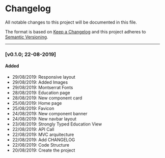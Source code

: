﻿# Changelog

All notable changes to this project will be documented in this file.

The format is based on [Keep a Changelog](http://keepachangelog.com/en/1.0.0/)
and this project adheres to [Semantic Versioning](http://semver.org/spec/v2.0.0.html).

---

### [v0.1.0; 22-08-2019]

#### Added
- 29/08/2019: Responsive layout
- 29/08/2019: Added Images
- 29/08/2019: Montserrat Fonts
- 28/08/2019: Education page
- 28/08/2019: New component card
- 25/08/2019: Home page
- 25/08/2019: Favicon
- 24/08/2019: New component banner
- 24/08/2019: New navbar layout
- 23/08/2019: Strongly Typed Education View
- 22/08/2019: API Call
- 22/08/2019: MVC arquitecture
- 22/08/2019: Add CHANGELOG
- 22/08/2019: Code Structure
- 20/08/2019: Create the project
